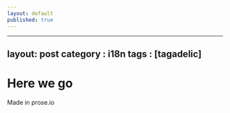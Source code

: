 ```yaml
---
layout: default
published: true
---
```


---
layout: post
category : i18n
tags : [tagadelic]
---

# Here we go

Made in prose.io